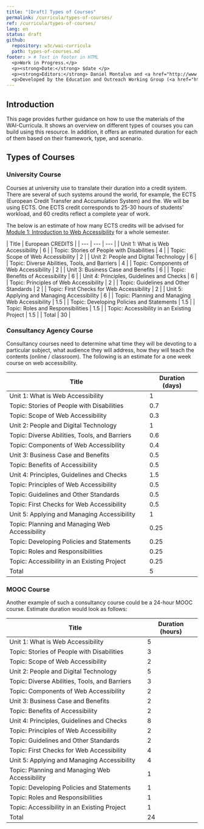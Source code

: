 ```yaml
---
title: "[Draft] Types of Courses"
permalink: /curricula/types-of-courses/
ref: /curricula/types-of-courses/
lang: en
status: draft
github:
  repository: w3c/wai-curricula
  path: types-of-courses.md
footer: > # Text in footer in HTML
  <p>Work in Progress.</p>
  <p><strong>Date:</strong> $date </p>
  <p><strong>Editors:</strong> Daniel Montalvo and <a href="http://www.w3.org/People/shadi/">Shadi Abou-Zahra</a>. Contributors: <a href="https://www.w3.org/WAI/EO/EOWG-members">EOWG Participants</a></p>
  <p>Developed by the Education and Outreach Working Group (<a href="http://www.w3.org/WAI/EO/">EOWG</a>). Developed as part of the <a href="https://www.w3.org/WAI/about/projects/wai-guide/">WAI-Guide Project</a> funded by the European Commission (EC) under the Horizon 2020 program (Grant Agreement 822245).</p>
---
```


## Introduction

This page provides further guidance on how to use the materials of the WAI-Curricula. It shows an overview on different types of courses you can build using this resource. In addition, it offers an estimated duration for each of them based on their framework, type, and scenario.

## Types of Courses

### University Course

Courses at university use to translate their duration into a credit system. There are several of such systems around the world, for example, the ECTS (European Credit Transfer and Accumulation System) and the. We will be using ECTS. One ECTS credit corresponds to 25-30 hours of students' workload, and 60 credits reflect a complete year of work. 

The below is an estimate of how many ECTS credits will be advised for [Module 1: Introduction to Web Accessibility](/curricula/introduction-to-web-accessibility/) for a whole semester.

| Title | European CREDITS |
| --- | --- | --- |
| Unit 1: What is Web Accessibility | 6 |
| Topic: Stories of People with Disabilities | 4 |
| Topic: Scope of Web Accessibility | 2 |
| Unit 2: People and Digital Technology | 6 |
| Topic: Diverse Abilities, Tools, and Barriers | 4 |
| Topic: Components of Web Accessibility | 2 |
| Unit 3: Business Case and Benefits | 6 |
| Topic: Benefits of Accessibility | 6 |
| Unit 4: Principles, Guidelines and Checks | 6 |
| Topic: Principles of Web Accessibility | 2 |
| Topic: Guidelines and Other Standards | 2 |
| Topic: First Checks for Web Accessibility | 2 |
| Unit 5: Applying and Managing Accessibility | 6 |
| Topic: Planning and Managing Web Accessibility | 1.5 |
| Topic: Developing Policies and Statements | 1.5 |
| Topic: Roles and Responsibilities | 1.5 |
| Topic: Accessibility in an Existing Project | 1.5 |
| Total | 30 |
 
 
### Consultancy Agency Course

Consultancy courses need to determine what time they will be devoting to a particular subject, what audience they will address, how they will teach the contents (online / classroom). The following is an estimate for a one week course on web accessibility.

| Title | Duration (days) |
| --- | --- |
| Unit 1: What is Web Accessibility | 1 |
| Topic: Stories of People with Disabilities | 0.7 |
| Topic: Scope of Web Accessibility | 0.3 |
| Unit 2: People and Digital Technology | 1 |
| Topic: Diverse Abilities, Tools, and Barriers | 0.6 |
| Topic: Components of Web Accessibility | 0.4 |
| Unit 3: Business Case and Benefits | 0.5 |
| Topic: Benefits of Accessibility | 0.5 |
| Unit 4: Principles, Guidelines and Checks | 1.5 |
| Topic: Principles of Web Accessibility | 0.5 |
| Topic: Guidelines and Other Standards | 0.5 |
| Topic: First Checks for Web Accessibility | 0.5 |
| Unit 5: Applying and Managing Accessibility | 1 |
| Topic: Planning and Managing Web Accessibility | 0.25 |
| Topic: Developing Policies and Statements | 0.25 |
| Topic: Roles and Responsibilities | 0.25 |
| Topic: Accessibility in an Existing Project | 0.25 |
| Total | 5 |
 
### MOOC Course

Another example of such a consultancy course could be a 24-hour MOOC course. Estimate duration would look as follows:

| Title | Duration (hours) |
| --- | --- |
| Unit 1: What is Web Accessibility | 5 |
| Topic: Stories of People with Disabilities | 3 |
| Topic: Scope of Web Accessibility | 2 |
| Unit 2: People and Digital Technology | 5 |
| Topic: Diverse Abilities, Tools, and Barriers | 3 |
| Topic: Components of Web Accessibility | 2 |
| Unit 3: Business Case and Benefits | 2 |
| Topic: Benefits of Accessibility | 2 |
| Unit 4: Principles, Guidelines and Checks | 8 |
| Topic: Principles of Web Accessibility | 2 |
| Topic: Guidelines and Other Standards | 2 |
| Topic: First Checks for Web Accessibility | 4 |
| Unit 5: Applying and Managing Accessibility | 4 |
| Topic: Planning and Managing Web Accessibility | 1 |
| Topic: Developing Policies and Statements | 1 |
| Topic: Roles and Responsibilities | 1 |
| Topic: Accessibility in an Existing Project | 1 |
| Total | 24 |
 